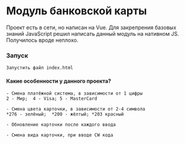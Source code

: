 # Модуль банковской карты

Проект есть в сети, но написан на Vue. Для закрепрения базовых знаний JavaScript решил написать данный модуль на нативном JS. Получилось вроде неплохо.

### Запуск
```
Запустить файл index.html

```

#### Какие особенности у данного проекта?

```
- Смена платёжной система, в зависимости от 1 цифры
2 - Мир;  4 - Visa; 5 - MasterCard
```
```
- Смена цвета карточки, в зависимости от 2-4 символа
*276 - зелёный;  *200 - жёлтый; *203 красный
```
```
- Обновление карточки после каждого ввода

```
```
- Смена вида карточки, при вводе CW кода

```





